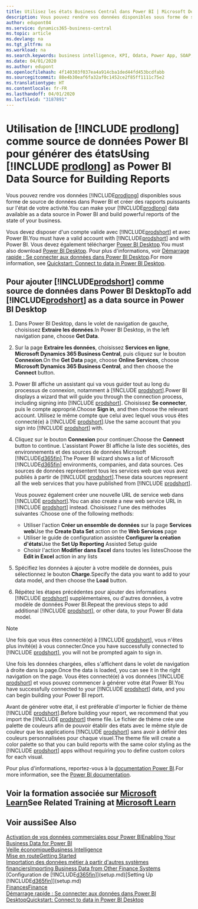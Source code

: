 ```yaml
---
title: Utilisez les états Business Central dans Power BI | Microsoft Docs
description: Vous pouvez rendre vos données disponibles sous forme de source de données dans Power BI et créer des rapports puissants sur l'état de votre activité.
author: edupont04
ms.service: dynamics365-business-central
ms.topic: article
ms.devlang: na
ms.tgt_pltfrm: na
ms.workload: na
ms.search.keywords: business intelligence, KPI, Odata, Power App, SOAP, analysis
ms.date: 04/01/2020
ms.author: edupont
ms.openlocfilehash: 4f140303f037ea4a914cba1ded44fd453bcdfabb
ms.sourcegitcommit: 88e4b30eaf6fa32af0c1452ce2f85ff1111c75e2
ms.translationtype: HT
ms.contentlocale: fr-FR
ms.lasthandoff: 04/01/2020
ms.locfileid: "3187891"
---
```

# <a name="using-prodlong-as-power-bi-data-source-for-building-reports"></a><span data-ttu-id="47483-103">Utilisation de [!INCLUDE [prodlong](includes/prodlong.md)] comme source de données Power BI pour générer des états</span><span class="sxs-lookup"><span data-stu-id="47483-103">Using [!INCLUDE [prodlong](includes/prodlong.md)] as Power BI Data Source for Building Reports</span></span>

<span data-ttu-id="47483-104">Vous pouvez rendre vos données [!INCLUDE[prodlong](includes/prodlong.md)] disponibles sous forme de source de données dans Power BI et créer des rapports puissants sur l'état de votre activité.</span><span class="sxs-lookup"><span data-stu-id="47483-104">You can make your [!INCLUDE[prodlong](includes/prodlong.md)] data available as a data source in Power BI and build powerful reports of the state of your business.</span></span>  

<span data-ttu-id="47483-105">Vous devez disposer d'un compte valide avec [!INCLUDE[prodshort](includes/prodshort.md)] et avec Power BI.</span><span class="sxs-lookup"><span data-stu-id="47483-105">You must have a valid account with [!INCLUDE[prodshort](includes/prodshort.md)] and with Power BI.</span></span> <span data-ttu-id="47483-106">Vous devez également télécharger [Power BI Desktop](https://powerbi.microsoft.com/desktop/).</span><span class="sxs-lookup"><span data-stu-id="47483-106">You must also download [Power BI Desktop](https://powerbi.microsoft.com/desktop/).</span></span> <span data-ttu-id="47483-107">Pour plus d'informations, voir [Démarrage rapide : Se connecter aux données dans Power BI Desktop](/power-bi/desktop-quickstart-connect-to-data).</span><span class="sxs-lookup"><span data-stu-id="47483-107">For more information, see [Quickstart: Connect to data in Power BI Desktop](/power-bi/desktop-quickstart-connect-to-data).</span></span>  

## <a name="to-add-prodshort-as-a-data-source-in-power-bi-desktop"></a><span data-ttu-id="47483-108">Pour ajouter [!INCLUDE[prodshort](includes/prodshort.md)] comme source de données dans Power BI Desktop</span><span class="sxs-lookup"><span data-stu-id="47483-108">To add [!INCLUDE[prodshort](includes/prodshort.md)] as a data source in Power BI Desktop</span></span>

1. <span data-ttu-id="47483-109">Dans Power BI Desktop, dans le volet de navigation de gauche, choisissez **Extraire les données**.</span><span class="sxs-lookup"><span data-stu-id="47483-109">In Power BI Desktop, in the left navigation pane, choose **Get Data**.</span></span>
2. <span data-ttu-id="47483-110">Sur la page **Extraire les données**, choisissez **Services en ligne**, **Microsoft Dynamics 365 Business Central**, puis cliquez sur le bouton **Connexion**.</span><span class="sxs-lookup"><span data-stu-id="47483-110">On the **Get Data** page, choose **Online Services**, choose **Microsoft Dynamics 365 Business Central**, and then choose the **Connect** button.</span></span>
3. <span data-ttu-id="47483-111">Power BI affiche un assistant qui va vous guider tout au long du processus de connexion, notamment à [!INCLUDE [prodshort](includes/prodshort.md)].</span><span class="sxs-lookup"><span data-stu-id="47483-111">Power BI displays a wizard that will guide you through the connection process, including signing into [!INCLUDE [prodshort](includes/prodshort.md)].</span></span> <span data-ttu-id="47483-112">Choisissez **Se connecter**, puis le compte approprié.</span><span class="sxs-lookup"><span data-stu-id="47483-112">Choose **Sign in**, and then choose the relevant account.</span></span> <span data-ttu-id="47483-113">Utilisez le même compte que celui avec lequel vous vous êtes connecté(e) à [!INCLUDE [prodshort](includes/prodshort.md)].</span><span class="sxs-lookup"><span data-stu-id="47483-113">Use the same account that you sign into [!INCLUDE [prodshort](includes/prodshort.md)] with.</span></span>
4. <span data-ttu-id="47483-114">Cliquez sur le bouton **Connexion** pour continuer.</span><span class="sxs-lookup"><span data-stu-id="47483-114">Choose the **Connect** button to continue.</span></span> <span data-ttu-id="47483-115">L'assistant Power BI affiche la liste des sociétés, des environnements et des sources de données Microsoft [!INCLUDE[d365fin](includes/d365fin_md.md)].</span><span class="sxs-lookup"><span data-stu-id="47483-115">The Power BI wizard shows a list of Microsoft [!INCLUDE[d365fin](includes/d365fin_md.md)] environments, companies, and data sources.</span></span> <span data-ttu-id="47483-116">Ces sources de données représentent tous les services web que vous avez publiés à partir de [!INCLUDE [prodshort](includes/prodshort.md)].</span><span class="sxs-lookup"><span data-stu-id="47483-116">These data sources represent all the web services that you have published from [!INCLUDE [prodshort](includes/prodshort.md)].</span></span>

    <span data-ttu-id="47483-117">Vous pouvez également créer une nouvelle URL de service web dans [!INCLUDE [prodshort](includes/prodshort.md)].</span><span class="sxs-lookup"><span data-stu-id="47483-117">You can also create a new web service URL in [!INCLUDE [prodshort](includes/prodshort.md)] instead.</span></span> <span data-ttu-id="47483-118">Choisissez l'une des méthodes suivantes :</span><span class="sxs-lookup"><span data-stu-id="47483-118">Choose one of the following methods:</span></span>

      - <span data-ttu-id="47483-119">Utiliser l'action **Créer un ensemble de données** sur la page **Services web**</span><span class="sxs-lookup"><span data-stu-id="47483-119">Use the **Create Data Set** action on the **Web Services** page</span></span>
      - <span data-ttu-id="47483-120">Utiliser le guide de configuration assistée **Configurer la création d'états**</span><span class="sxs-lookup"><span data-stu-id="47483-120">Use the **Set Up Reporting** Assisted Setup guide</span></span>
      - <span data-ttu-id="47483-121">Choisir l'action **Modifier dans Excel** dans toutes les listes</span><span class="sxs-lookup"><span data-stu-id="47483-121">Choose the **Edit in Excel** action in any lists</span></span>

5. <span data-ttu-id="47483-122">Spécifiez les données à ajouter à votre modèle de données, puis sélectionnez le bouton **Charge**.</span><span class="sxs-lookup"><span data-stu-id="47483-122">Specify the data you want to add to your data model, and then choose the **Load** button.</span></span>
6. <span data-ttu-id="47483-123">Répétez les étapes précédentes pour ajouter des informations [!INCLUDE [prodshort](includes/prodshort.md)] supplémentaires, ou d'autres données, à votre modèle de données Power BI.</span><span class="sxs-lookup"><span data-stu-id="47483-123">Repeat the previous steps to add additional [!INCLUDE [prodshort](includes/prodshort.md)], or other data, to your Power BI data model.</span></span>

> [!NOTE]  
> <span data-ttu-id="47483-124">Une fois que vous êtes connecté(e) à [!INCLUDE [prodshort](includes/prodshort.md)], vous n'êtes plus invité(e) à vous connecter.</span><span class="sxs-lookup"><span data-stu-id="47483-124">Once you have successfully connected to [!INCLUDE [prodshort](includes/prodshort.md)], you will not be prompted again to sign in.</span></span>

<span data-ttu-id="47483-125">Une fois les données chargées, elles s'affichent dans le volet de navigation à droite dans la page.</span><span class="sxs-lookup"><span data-stu-id="47483-125">Once the data is loaded, you can see it in the right navigation on the page.</span></span> <span data-ttu-id="47483-126">Vous êtes connecté(e) à vos données [!INCLUDE [prodshort](includes/prodshort.md)] et vous pouvez commencer à générer votre état Power BI.</span><span class="sxs-lookup"><span data-stu-id="47483-126">You have successfully connected to your [!INCLUDE [prodshort](includes/prodshort.md)] data, and you can begin building your Power BI report.</span></span>  

<span data-ttu-id="47483-127">Avant de générer votre état, il est préférable d'importer le fichier de thème [!INCLUDE [prodshort](includes/prodshort.md)].</span><span class="sxs-lookup"><span data-stu-id="47483-127">Before building your report, we recommend that you import the [!INCLUDE [prodshort](includes/prodshort.md)] theme file.</span></span>  <span data-ttu-id="47483-128">Le fichier de thème crée une palette de couleurs afin de pouvoir établir des états avec le même style de couleur que les applications [!INCLUDE [prodshort](includes/prodshort.md)] sans avoir à définir des couleurs personnalisées pour chaque visuel.</span><span class="sxs-lookup"><span data-stu-id="47483-128">The theme file will create a color palette so that you can build reports with the same color styling as the [!INCLUDE [prodshort](includes/prodshort.md)] apps without requiring you to define custom colors for each visual.</span></span>

<span data-ttu-id="47483-129">Pour plus d'informations, reportez-vous à la [documentation Power BI](/power-bi/consumer/).</span><span class="sxs-lookup"><span data-stu-id="47483-129">For more information, see the [Power BI documentation](/power-bi/consumer/).</span></span>

## <a name="see-related-training-at-microsoft-learn"></a><span data-ttu-id="47483-130">Voir la formation associée sur [Microsoft Learn](/learn/modules/configure-powerbi-excel-dynamics-365-business-central/index)</span><span class="sxs-lookup"><span data-stu-id="47483-130">See Related Training at [Microsoft Learn](/learn/modules/configure-powerbi-excel-dynamics-365-business-central/index)</span></span>

## <a name="see-also"></a><span data-ttu-id="47483-131">Voir aussi</span><span class="sxs-lookup"><span data-stu-id="47483-131">See Also</span></span>

[<span data-ttu-id="47483-132">Activation de vos données commerciales pour Power BI</span><span class="sxs-lookup"><span data-stu-id="47483-132">Enabling Your Business Data for Power BI</span></span>](admin-powerbi.md)  
[<span data-ttu-id="47483-133">Veille économique</span><span class="sxs-lookup"><span data-stu-id="47483-133">Business Intelligence</span></span>](bi.md)  
[<span data-ttu-id="47483-134">Mise en route</span><span class="sxs-lookup"><span data-stu-id="47483-134">Getting Started</span></span>](product-get-started.md)  
[<span data-ttu-id="47483-135">Importation des données métier à partir d'autres systèmes financiers</span><span class="sxs-lookup"><span data-stu-id="47483-135">Importing Business Data from Other Finance Systems</span></span>](across-import-data-configuration-packages.md)  
<span data-ttu-id="47483-136">[Configuration de [!INCLUDE[d365fin](includes/d365fin_md.md)]](setup.md)</span><span class="sxs-lookup"><span data-stu-id="47483-136">[Setting Up [!INCLUDE[d365fin](includes/d365fin_md.md)]](setup.md)</span></span>  
[<span data-ttu-id="47483-137">Finances</span><span class="sxs-lookup"><span data-stu-id="47483-137">Finance</span></span>](finance.md)  
[<span data-ttu-id="47483-138">Démarrage rapide : Se connecter aux données dans Power BI Desktop</span><span class="sxs-lookup"><span data-stu-id="47483-138">Quickstart: Connect to data in Power BI Desktop</span></span>](/power-bi/desktop-quickstart-connect-to-data)  
